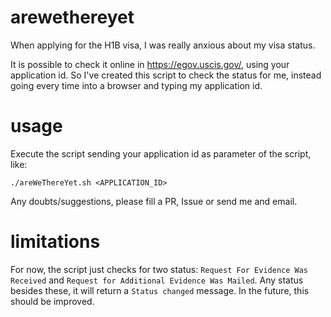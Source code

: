 # arewethereyet

When applying for the H1B visa, I was really anxious about my visa status.

It is possible to check it online in https://egov.uscis.gov/, using your application id. So I've created this script to check the status for me, instead going every time into a browser and typing my application id.

# usage
Execute the script sending your application id as parameter of the script, like:

```
./areWeThereYet.sh <APPLICATION_ID>
```

Any doubts/suggestions, please fill a PR, Issue or send me and email.

# limitations

For now, the script just checks for two status: `Request For Evidence Was Received` and `Request for Additional Evidence Was Mailed`. Any status besides these, it will return a `Status changed` message. In the future, this should be improved. 
